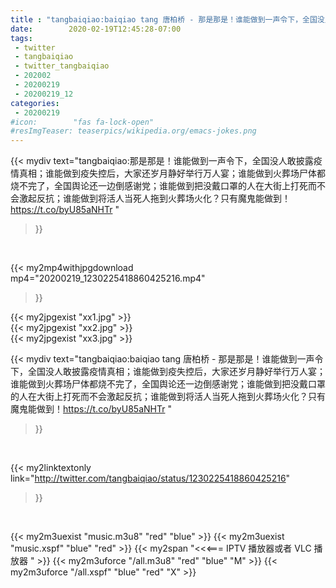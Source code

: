 ```yaml
---
title : "tangbaiqiao:baiqiao tang 唐柏桥 - 那是那是！谁能做到一声令下，全国没人敢披露疫情真相；谁能做到疫失控后，大家还岁月静好举行万人宴；谁能做到火葬场尸体都烧不完了，全国舆论还一边倒感谢党；谁能做到把没戴口罩的人在大街上打死而不会激起反抗；谁能做到将活人当死人拖到火葬场火化？只有魔鬼能做到！https://t.co/byU85aNHTr "
date:        2020-02-19T12:45:28-07:00
tags:
 - twitter
 - tangbaiqiao
 - twitter_tangbaiqiao
 - 202002
 - 20200219
 - 20200219_12
categories:
 - 20200219
#icon:        "fas fa-lock-open"
#resImgTeaser: teaserpics/wikipedia.org/emacs-jokes.png
---
```


{{< mydiv text="tangbaiqiao:那是那是！谁能做到一声令下，全国没人敢披露疫情真相；谁能做到疫失控后，大家还岁月静好举行万人宴；谁能做到火葬场尸体都烧不完了，全国舆论还一边倒感谢党；谁能做到把没戴口罩的人在大街上打死而不会激起反抗；谁能做到将活人当死人拖到火葬场火化？只有魔鬼能做到！https://t.co/byU85aNHTr "
>}}
<br>


{{< my2mp4withjpgdownload mp4="20200219_1230225418860425216.mp4"
>}}

{{< my2jpgexist "xx1.jpg" >}}<br>
{{< my2jpgexist "xx2.jpg" >}}<br>
{{< my2jpgexist "xx3.jpg" >}}<br>



{{< mydiv text="tangbaiqiao:baiqiao tang 唐柏桥 - 那是那是！谁能做到一声令下，全国没人敢披露疫情真相；谁能做到疫失控后，大家还岁月静好举行万人宴；谁能做到火葬场尸体都烧不完了，全国舆论还一边倒感谢党；谁能做到把没戴口罩的人在大街上打死而不会激起反抗；谁能做到将活人当死人拖到火葬场火化？只有魔鬼能做到！https://t.co/byU85aNHTr "
>}}
<br>

{{< my2linktextonly link="http://twitter.com/tangbaiqiao/status/1230225418860425216"
>}}


<br>

{{< my2m3uexist "music.m3u8" "red"  "blue" >}} {{< my2m3uexist "music.xspf" "blue" "red"  >}} {{< my2span "<<<=== IPTV 播放器或者 VLC 播放器 " >}} {{< my2m3uforce "/all.m3u8" "red"  "blue" "M" >}} {{< my2m3uforce "/all.xspf" "blue" "red"  "X" >}} 
